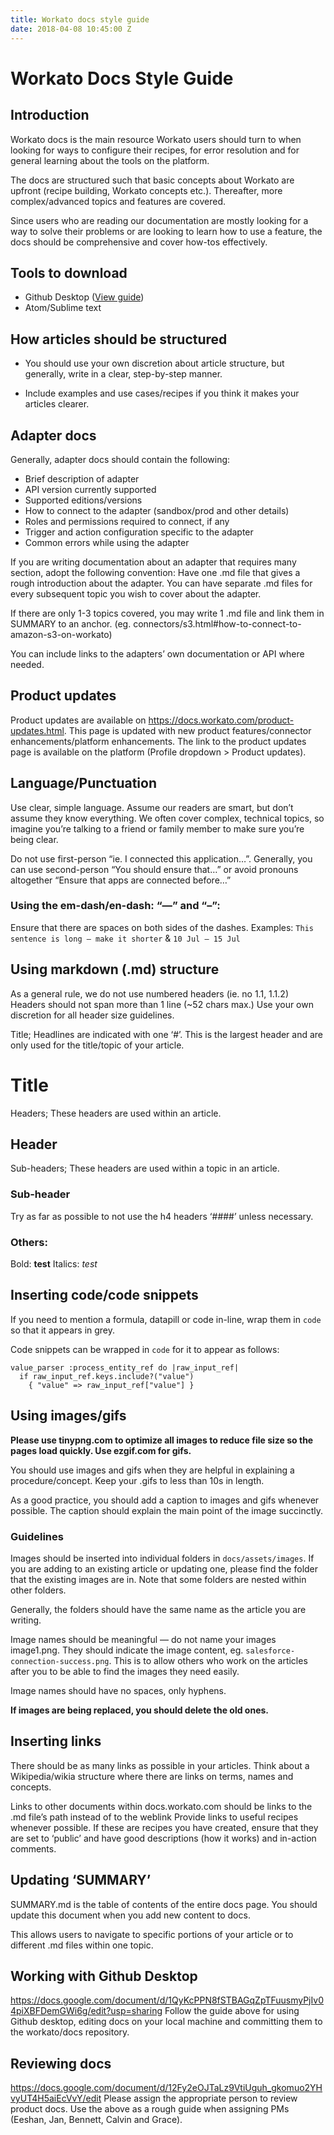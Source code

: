 ```yaml
---
title: Workato docs style guide
date: 2018-04-08 10:45:00 Z
---
```


# Workato Docs Style Guide

## Introduction
Workato docs is the main resource Workato users should turn to when looking for ways to configure their recipes, for error resolution and for general learning about the tools on the platform.  

The docs are structured such that basic concepts about Workato are upfront (recipe building, Workato concepts etc.). Thereafter, more complex/advanced topics and features are covered.

Since users who are reading our documentation are mostly looking for a way to solve their problems or are looking to learn how to use a feature, the docs should be comprehensive and cover how-tos effectively.

## Tools to download

- Github Desktop ([View guide](https://docs.google.com/document/d/1QyKcPPN8fSTBAGqZpTFuusmyPjIv04piXBFDemGWi6g/edit#heading=h.h2lp2qtwzjtz))
- Atom/Sublime text

## How articles should be structured

- You should use your own discretion about article structure, but generally, write in a clear, step-by-step manner.

- Include examples and use cases/recipes if you think it makes your articles clearer.


## Adapter docs

Generally, adapter docs should contain the following:

- Brief description of adapter
- API version currently supported
- Supported editions/versions
- How to connect to the adapter (sandbox/prod and other details)
- Roles and permissions required to connect, if any
- Trigger and action configuration specific to the adapter
- Common errors while using the adapter

If you are writing documentation about an adapter that requires many section, adopt the following convention: Have one .md file that gives a rough introduction about the adapter. You can have separate .md files for every subsequent topic you wish to cover about the adapter.

If there are only 1-3 topics covered, you may write 1 .md file and link them in SUMMARY to an anchor. (eg. connectors/s3.html#how-to-connect-to-amazon-s3-on-workato)

You can include links to the adapters’ own documentation or API where needed.


## Product updates

Product updates are available on https://docs.workato.com/product-updates.html. This page is updated with new product features/connector enhancements/platform enhancements. The link to the product updates page is available on the platform (Profile dropdown > Product updates).


## Language/Punctuation

Use clear, simple language. Assume our readers are smart, but don’t assume they know everything. We often cover complex, technical topics, so imagine you’re talking to a friend or family member to make sure you’re being clear.

Do not use first-person “ie. I connected this application…”.
Generally, you can use second-person “You should ensure that…” or avoid pronouns altogether “Ensure that apps are connected before…”

### Using the em-dash/en-dash: “—” and “–”:

Ensure that there are spaces on both sides of the dashes.
Examples: `This sentence is long — make it shorter` & `10 Jul – 15 Jul`


## Using markdown (.md) structure

As a general rule, we do not use numbered headers (ie. no 1.1, 1.1.2)
Headers should not span more than 1 line (~52 chars max.)
Use your own discretion for all header size guidelines.  

Title;
Headlines are indicated with one ‘#’. This is the largest header and are only used for the title/topic of your article.
# Title

Headers;
These headers are used within an article.
## Header

Sub-headers;
These headers are used within a topic in an article.
### Sub-header

Try as far as possible to not use the h4 headers ‘####’ unless necessary.

### Others:
Bold: **test**
Italics: _test_

## Inserting code/code snippets

If you need to mention a formula, datapill or code in-line, wrap them in `code`  so that it appears in grey.

Code snippets can be wrapped in ``` code ``` for it to appear as follows:
```
value_parser :process_entity_ref do |raw_input_ref|
  if raw_input_ref.keys.include?("value")
    { "value" => raw_input_ref["value"] }
```

## Using images/gifs

**Please use tinypng.com to optimize all images to reduce file size so the pages load quickly. Use ezgif.com for gifs.**

You should use images and gifs when they are helpful in explaining a procedure/concept. Keep your .gifs to less than 10s in length.

As a good practice, you should add a caption to images and gifs whenever possible. The caption should explain the main point of the image succinctly.  

### Guidelines

Images should be inserted into individual folders in `docs/assets/images`. If you are adding to an existing article or updating one, please find the folder that the existing images are in. Note that some folders are nested within other folders.

Generally, the folders should have the same name as the article you are writing.

Image names should be meaningful — do not name your images image1.png. They should indicate the image content, eg. `salesforce-connection-success.png`. This is to allow others who work on the articles after you to be able to find the images they need easily.

Image names should have no spaces, only hyphens.

**If images are being replaced, you should delete the old ones.**


## Inserting links

There should be as many links as possible in your articles. Think about a Wikipedia/wikia structure where there are links on terms, names and concepts.

Links to other documents within docs.workato.com should be links to the .md file’s path instead of to the weblink
Provide links to useful recipes whenever possible. If these are recipes you have created, ensure that they are set to ‘public’ and have good descriptions (how it works) and in-action comments.

## Updating ‘SUMMARY’

SUMMARY.md is the table of contents of the entire docs page. You should update this document when you add new content to docs.

This allows users to navigate to specific portions of your article or to different .md files within one topic.


## Working with Github Desktop
https://docs.google.com/document/d/1QyKcPPN8fSTBAGqZpTFuusmyPjIv04piXBFDemGWi6g/edit?usp=sharing
Follow the guide above for using Github desktop, editing docs on your local machine and committing them to the workato/docs repository.


## Reviewing docs
https://docs.google.com/document/d/12Fy2eOJTaLz9VtiUguh_gkomuo2YHvyUT4H5aiEcVvY/edit
Please assign the appropriate person to review product docs. Use the above as a rough guide when assigning PMs (Eeshan, Jan, Bennett, Calvin and Grace).
